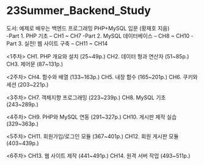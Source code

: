 # 23Summer_Backend_Study

도서: 예제로 배우는 백엔드 프로그래밍 PHP+MySQL 입문 (황재호 지음) <br/>
-Part 1. PHP 기초 – CH1 ~ CH7
-Part 2. MySQL 데이터베이스 – CH8 ~ CH10
-Part 3. 실전! 웹 사이트 구축 – CH11 ~ CH14

<1주차>
CH1. PHP 개요와 설치 (25~49p.)
CH2. 데이터 형과 연산자 (51~85p.) 
CH3. 제어문 (87~131p.) 

<2주차>
CH4. 함수와 배열 (133~163p.)
CH5. 내장 함수 (165~201p.) 
CH6. 쿠키와 세션 (203~221p.) 

<3주차>
CH7. 객체지향 프로그래밍 (223~239p.) 
CH8. MySQL 기초 (243~289p.) 

<4주차>
CH9. PHP와 MySQL 연동 (291~327p.) 
CH10. 게시판 제작 실습 (329~363p.) 

<5주차>
CH11. 회원가입/로그인 모듈 (367~401p.) 
CH12. 회원 게시판 모듈 (403~439p.) 

<6주차>
CH13. 웹 사이트 제작 (441~491p.)
CH14. 원격 서버 작업 (493~511p.) 
